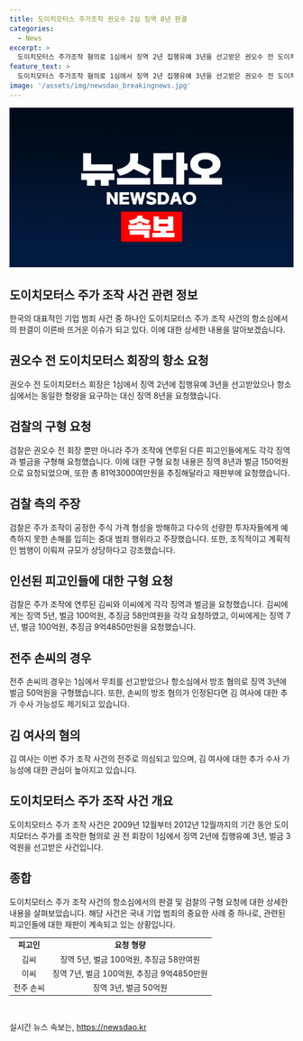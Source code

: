 ```yaml
---
title: 도이치모터스 주가조작 권오수 2심 징역 8년 판결
categories:
  - News
excerpt: >
  도이치모터스 주가조작 혐의로 1심에서 징역 2년 집행유예 3년을 선고받은 권오수 전 도이치모터스 회장이 항소심에서 징역 8년을 요청했다. 검찰은 권 전 회장에게 징역 8년과 벌금 150억원을, 주가조작 선수들에게도 각각 구형을 요청했다. 또한, 방조 혐의가 추가된 손씨에게는 징역 3년에 벌금 50억원을 구형했다. 김 여사의 의혹에 대한 수사 가능성도 언급되었다.
feature_text: >
  도이치모터스 주가조작 혐의로 1심에서 징역 2년 집행유예 3년을 선고받은 권오수 전 도이치모터스 회장이 항소심에서 징역 8년을 요청했다. 검찰은 권 전 회장에게 징역 8년과 벌금 150억원을, 주가조작 선수들에게도 각각 구형을 요청했다. 또한, 방조 혐의가 추가된 손씨에게는 징역 3년에 벌금 50억원을 구형했다. 김 여사의 의혹에 대한 수사 가능성도 언급되었다.
image: '/assets/img/newsdao_breakingnews.jpg'
---
```


<p><img src="/assets/img/newsdao_breakingnews.jpg" alt="ranknews 속보" /></p>

<h2 data-ke-size="size26">도이치모터스 주가 조작 사건 관련 정보</h2>

<p data-ke-size="size16">한국의 대표적인 기업 범죄 사건 중 하나인 도이치모터스 주가 조작 사건의 항소심에서의 판결이 이른바 뜨거운 이슈가 되고 있다. 이에 대한 상세한 내용을 알아보겠습니다.</p>

<h2 data-ke-size="size24">권오수 전 도이치모터스 회장의 항소 요청</h2>

<p data-ke-size="size16">권오수 전 도이치모터스 회장은 1심에서 징역 2년에 집행유예 3년을 선고받았으나 항소심에서는 동일한 형량을 요구하는 대신 징역 8년을 요청했습니다.</p>

<h2 data-ke-size="size24">검찰의 구형 요청</h2>

<p data-ke-size="size16">검찰은 권오수 전 회장 뿐만 아니라 주가 조작에 연루된 다른 피고인들에게도 각각 징역과 벌금을 구형해 요청했습니다. 이에 대한 구형 요청 내용은 징역 8년과 벌금 150억원으로 요청되었으며, 또한 총 81억3000여만원을 추징해달라고 재판부에 요청했습니다.</p>

<h2 data-ke-size="size24">검찰 측의 주장</h2>

<p data-ke-size="size16">검찰은 주가 조작이 공정한 주식 가격 형성을 방해하고 다수의 선량한 투자자들에게 예측하지 못한 손해를 입히는 중대 범죄 행위라고 주장했습니다. 또한, 조직적이고 계획적인 범행이 이뤄져 규모가 상당하다고 강조했습니다.</p>

<h2 data-ke-size="size24">인선된 피고인들에 대한 구형 요청</h2>

<p data-ke-size="size16">검찰은 주가 조작에 연루된 김씨와 이씨에게 각각 징역과 벌금을 요청했습니다. 김씨에게는 징역 5년, 벌금 100억원, 추징금 58만여원을 각각 요청하였고, 이씨에게는 징역 7년, 벌금 100억원, 추징금 9억4850만원을 요청했습니다.</p>

<h2 data-ke-size="size24">전주 손씨의 경우</h2>

<p data-ke-size="size16">전주 손씨의 경우는 1심에서 무죄를 선고받았으나 항소심에서 방조 혐의로 징역 3년에 벌금 50억원을 구형했습니다. 또한, 손씨의 방조 혐의가 인정된다면 김 여사에 대한 추가 수사 가능성도 제기되고 있습니다.</p>

<h2 data-ke-size="size24">김 여사의 혐의</h2>

<p data-ke-size="size16">김 여사는 이번 주가 조작 사건의 전주로 의심되고 있으며, 김 여사에 대한 추가 수사 가능성에 대한 관심이 높아지고 있습니다.</p>

<h2 data-ke-size="size24">도이치모터스 주가 조작 사건 개요</h2>

<p data-ke-size="size16">도이치모터스 주가 조작 사건은 2009년 12월부터 2012년 12월까지의 기간 동안 도이치모터스 주가를 조작한 혐의로 권 전 회장이 1심에서 징역 2년에 집행유예 3년, 벌금 3억원을 선고받은 사건입니다.</p>

<h2 data-ke-size="size24">종합</h2>

<p data-ke-size="size16">도이치모터스 주가 조작 사건의 항소심에서의 판결 및 검찰의 구형 요청에 대한 상세한 내용을 살펴보았습니다. 해당 사건은 국내 기업 범죄의 중요한 사례 중 하나로, 관련된 피고인들에 대한 재판이 계속되고 있는 상황입니다.</p>

<table>
    <tbody>
        <tr>
            <td style="text-align: center; height: 17px;"><b>피고인</b></td>
            <td style="text-align: center; height: 17px;"><b>요청 형량</b></td>
        </tr>
        <tr>
            <td style="text-align: center; height: 17px;">김씨</td>
            <td style="text-align: center; height: 17px;">징역 5년, 벌금 100억원, 추징금 58만여원</td>
        </tr>
        <tr>
            <td style="text-align: center; height: 17px;">이씨</td>
            <td style="text-align: center; height: 17px;">징역 7년, 벌금 100억원, 추징금 9억4850만원</td>
        </tr>
        <tr>
            <td style="text-align: center; height: 17px;">전주 손씨</td>
            <td style="text-align: center; height: 17px;">징역 3년, 벌금 50억원</td>
        </tr>
    </tbody>
</table>

<p data-ke-size="size16">&nbsp;</p>
실시간 뉴스 속보는, <a href="https://newsdao.kr" rel="dofollow">https://newsdao.kr</a>



